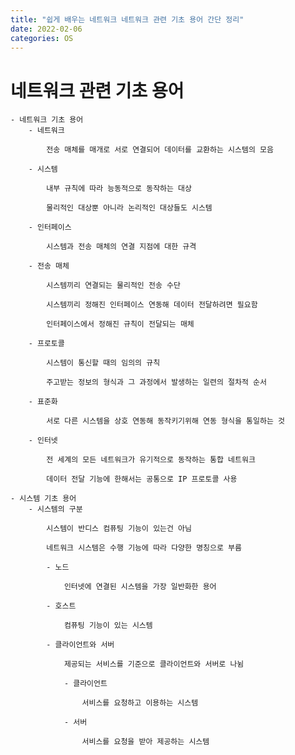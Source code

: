 ```yaml
---
title: "쉽게 배우는 네트워크 네트워크 관련 기초 용어 간단 정리"
date: 2022-02-06
categories: OS
---
```


# 네트워크 관련 기초 용어

    - 네트워크 기초 용어
        - 네트워크

            전송 매체를 매개로 서로 연결되어 데이터를 교환하는 시스템의 모음

        - 시스템

            내부 규칙에 따라 능동적으로 동작하는 대상

            물리적인 대상뿐 아니라 논리적인 대상들도 시스템

        - 인터페이스

            시스템과 전송 매체의 연결 지점에 대한 규격

        - 전송 매체

            시스템끼리 연결되는 물리적인 전송 수단

            시스템끼리 정해진 인터페이스 연동해 데이터 전달하려면 필요함

            인터페이스에서 정해진 규칙이 전달되는 매체

        - 프로토콜

            시스템이 통신할 때의 임의의 규칙

            주고받는 정보의 형식과 그 과정에서 발생하는 일련의 절차적 순서

        - 표준화

            서로 다른 시스템을 상호 연동해 동작키기위해 연동 형식을 통일하는 것

        - 인터넷

            전 세계의 모든 네트워크가 유기적으로 동작하는 통합 네트워크

            데이터 전달 기능에 한해서는 공통으로 IP 프로토콜 사용

    - 시스템 기초 용어
        - 시스템의 구분

            시스템이 반디스 컴퓨팅 기능이 있는건 아님

            네트워크 시스템은 수행 기능에 따라 다양한 명칭으로 부름

            - 노드

                인터넷에 연결된 시스템을 가장 일반화한 용어

            - 호스트

                컴퓨팅 기능이 있는 시스템

            - 클라이언트와 서버

                제공되는 서비스를 기준으로 클라이언트와 서버로 나뉨

                - 클라이언트

                    서비스를 요청하고 이용하는 시스템

                - 서버

                    서비스를 요청을 받아 제공하는 시스템
